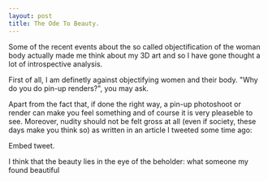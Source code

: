 ```yaml
---
layout: post
title: The Ode To Beauty.
---
```


Some of the recent events about the so called objectification of the woman body actually made me think about my 3D art and so I have gone thought a lot of introspective analysis.

First of all, I am definetly against objectifying women and their body. "Why do you do pin-up renders?", you may ask.

Apart from the fact that, if done the right way, a pin-up photoshoot or render can make you feel something and of course it is very pleaseble to see. Moreover, nudity should not be felt gross at all (even if society, these days make you think so) as written in an article I tweeted some time ago:

Embed tweet.

I think that the beauty lies in the eye of the beholder: what someone my found beautiful 